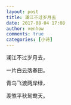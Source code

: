 ```yaml
---
layout: post
title: 澜江不过岁月去
date: 2017-08-04 17:08
author: venhow
comments: true
categories: [小诗]
---
```

澜江不过岁月去，

一片白云落春田。

青鸟飞渡两岸绿，

羡煞平秋鸳鸯天。
